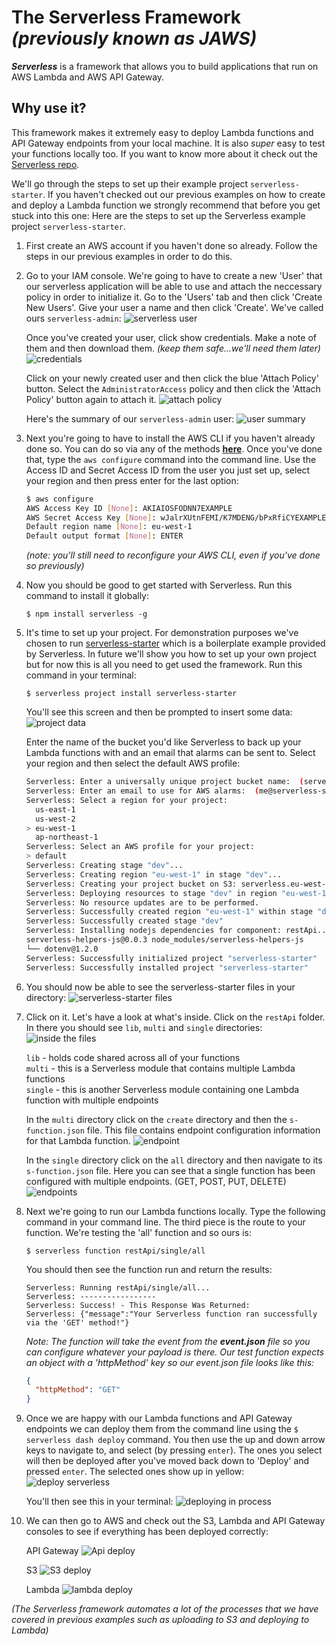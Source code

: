# The Serverless Framework _(previously known as JAWS)_
**_Serverless_** is a framework that allows you to build applications that run on AWS Lambda and AWS API Gateway.

## Why use it?
This framework makes it extremely easy to deploy Lambda functions and API Gateway endpoints from your local machine. It is also _super_ easy to test your functions locally too. If you want to know more about it check out the [Serverless repo](https://github.com/serverless/serverless).

We'll go through the steps to set up their example project `serverless-starter`. If you haven't checked out our previous examples on how to create and deploy a Lambda function we strongly recommend that before you get stuck into this one:
Here are the steps to set up the Serverless example project `serverless-starter`.

1. First create an AWS account if you haven't done so already. Follow the steps in our previous examples in order to do this.

1. Go to your IAM console. We're going to have to create a new 'User' that our serverless application will be able to use and attach the neccessary policy in order to initialize it. Go to the 'Users' tab and then click 'Create New Users'. Give your user a name and then click 'Create'. We've called ours `serverless-admin`:
![serverless user](https://cloud.githubusercontent.com/assets/12450298/12822479/2d889d44-cb60-11e5-8c89-9420378d6be6.png)

   Once you've created your user, click show credentials. Make a note of them and then download them. _(keep them safe...we'll need them later)_
![credentials](https://cloud.githubusercontent.com/assets/12450298/12822483/31bfc428-cb60-11e5-81f0-2990ec32ca41.png)

   Click on your newly created user and then click the blue 'Attach Policy' button. Select the `AdministratorAccess` policy and then click the 'Attach Policy' button again to attach it.
![attach policy](https://cloud.githubusercontent.com/assets/12450298/12822486/35574a98-cb60-11e5-8cd7-2e2f06ab5c41.png)

   Here's the summary of our `serverless-admin` user:
![user summary](https://cloud.githubusercontent.com/assets/12450298/12822489/39388622-cb60-11e5-900d-bda80d95cd5f.png)

1. Next you're going to have to install the AWS CLI if you haven't already done so. You can do so via any of the methods **[here](http://docs.aws.amazon.com/cli/latest/userguide/installing.html)**. Once you've done that, type the `aws configure` command into the command line. Use the Access ID and Secret Access ID from the user you just set up, select your region and then press enter for the last option:
   ```bash
   $ aws configure
   AWS Access Key ID [None]: AKIAIOSFODNN7EXAMPLE
   AWS Secret Access Key [None]: wJalrXUtnFEMI/K7MDENG/bPxRfiCYEXAMPLEKEY
   Default region name [None]: eu-west-1
   Default output format [None]: ENTER
   ```
   _(note: you'll still need to reconfigure your AWS CLI, even if you've done so previously)_

1. Now you should be good to get started with Serverless. Run this command to install it globally:

   ```$ npm install serverless -g```

1. It's time to set up your project. For demonstration purposes we've chosen to run [serverless-starter](https://github.com/serverless/serverless-starter) which is a boilerplate example provided by Serverless. In future we'll show you how to set up your own project but for now this is all you need to get used the framework. Run this command in your terminal:

   ```$ serverless project install serverless-starter```

   You'll see this screen and then be prompted to insert some data:
![project data](https://cloud.githubusercontent.com/assets/12450298/12822470/2854a2be-cb60-11e5-9822-11913fdd98e1.png)

   Enter the name of the bucket you'd like Serverless to back up your Lambda functions with and an email that alarms can be sent to. Select your region and then select the default AWS profile:

   ```bash
   Serverless: Enter a universally unique project bucket name:  (serverless-starter-nkatqu-ejl6y9.com) learn-serverless
   Serverless: Enter an email to use for AWS alarms:  (me@serverless-starter-nkatqu.com) example@email.com
   Serverless: Select a region for your project:
     us-east-1
     us-west-2
   > eu-west-1
     ap-northeast-1
   Serverless: Select an AWS profile for your project:
   > default
   Serverless: Creating stage "dev"...  
   Serverless: Creating region "eu-west-1" in stage "dev"...  
   Serverless: Creating your project bucket on S3: serverless.eu-west-1.learn-serverless...  
   Serverless: Deploying resources to stage "dev" in region "eu-west-1" via Cloudformation (~3 minutes)...  
   Serverless: No resource updates are to be performed.  
   Serverless: Successfully created region "eu-west-1" within stage "dev"  
   Serverless: Successfully created stage "dev"  
   Serverless: Installing nodejs dependencies for component: restApi...  
   serverless-helpers-js@0.0.3 node_modules/serverless-helpers-js
   └── dotenv@1.2.0
   Serverless: Successfully initialized project "serverless-starter"  
   Serverless: Successfully installed project "serverless-starter"
   ```

1. You should now be able to see the serverless-starter files in your directory:
![serverless-starter files](https://cloud.githubusercontent.com/assets/12450298/12822495/3ea624c0-cb60-11e5-87e5-4335faa9320a.png)

1. Click on it. Let's have a look at what's inside. Click on the `restApi` folder. In there you should see `lib`, `multi` and `single` directories:
![inside the files](https://cloud.githubusercontent.com/assets/12450298/12822502/43a7e9c2-cb60-11e5-8bd6-8fa5a0cf963b.png)

   `lib` - holds code shared across all of your functions  
   `multi` - this is a Serverless module that contains multiple Lambda functions  
   `single` - this is another Serverless module containing one Lambda function with multiple endpoints

   In the `multi` directory click on the `create` directory and then the `s-function.json` file. This file contains endpoint configuration information for that Lambda function.
![endpoint](https://cloud.githubusercontent.com/assets/12450298/12822510/4c8b6e38-cb60-11e5-80fe-2bc093f7f955.png)

   In the `single` directory click on the `all` directory and then navigate to its `s-function.json` file. Here you can see that a single function has been configured with multiple endpoints. (GET, POST, PUT, DELETE)
![endpoints](https://cloud.githubusercontent.com/assets/12450298/12822513/4f450b5c-cb60-11e5-990e-a5d175233442.png)

1. Next we're going to run our Lambda functions locally. Type the following command in your command line. The third piece is the route to your function. We're testing the 'all' function and so ours is:
   ```
   $ serverless function restApi/single/all
   ```

   You should then see the function run and return the results:
   ```
   Serverless: Running restApi/single/all...  
   Serverless: -----------------  
   Serverless: Success! - This Response Was Returned:  
   Serverless: {"message":"Your Serverless function ran successfully via the 'GET' method!"}
   ```
   _Note: The function will take the event from the **event.json** file so you can configure whatever your payload is there. Our test function expects an object with a 'httpMethod' key so our event.json file looks like this:_
   ```json
   {
     "httpMethod": "GET"
   }
   ```

1. Once we are happy with our Lambda functions and API Gateway endpoints we can deploy them from the command line using the `$ serverless dash deploy` command. You then use the up and down arrow keys to navigate to, and select (by pressing `enter`). The ones you select will then be deployed after you've moved back down to 'Deploy' and pressed `enter`. The selected ones show up in yellow:
![deploy serverless](https://cloud.githubusercontent.com/assets/12450298/12822528/5bd60a7e-cb60-11e5-9f55-460af2b6132c.png)

   You'll then see this in your terminal:
![deploying in process](https://cloud.githubusercontent.com/assets/12450298/12822531/5f22124a-cb60-11e5-8297-868c0cd250d2.png)

1. We can then go to AWS and check out the S3, Lambda and API Gateway consoles to see if everything has been deployed correctly:

    API Gateway
![Api deploy](https://cloud.githubusercontent.com/assets/12450298/12822535/624c67fe-cb60-11e5-8120-9f74d933994d.png)

    S3
![S3 deploy](https://cloud.githubusercontent.com/assets/12450298/12822544/6ccb1ca2-cb60-11e5-8d1c-97e8e8224717.png)

    Lambda
![lambda deploy](https://cloud.githubusercontent.com/assets/12450298/12822547/70f21056-cb60-11e5-90c8-e2a3fd4aa457.png)

_(The Serverless framework automates a lot of the processes that we have covered in previous examples such as uploading to S3 and deploying to Lambda)_
